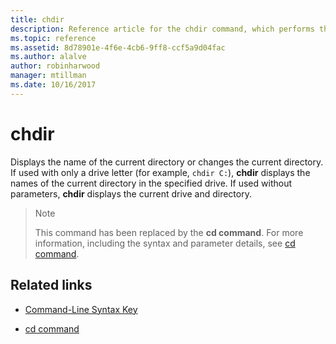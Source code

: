 ```yaml
---
title: chdir
description: Reference article for the chdir command, which performs the same actions as the cd command.
ms.topic: reference
ms.assetid: 8d78901e-4f6e-4cb6-9ff8-ccf5a9d04fac
ms.author: alalve
author: robinharwood
manager: mtillman
ms.date: 10/16/2017
---
```

# chdir



Displays the name of the current directory or changes the current directory. If used with only a drive letter (for example, `chdir C:`), **chdir** displays the names of the current directory in the specified drive. If used without parameters, **chdir** displays the current drive and directory.

> > [!NOTE]
> This command has been replaced by the **cd command**. For more information, including the syntax and parameter details, see [cd command](cd.md).

## Related links

- [Command-Line Syntax Key](command-line-syntax-key.md)

- [cd command](cd.md)
